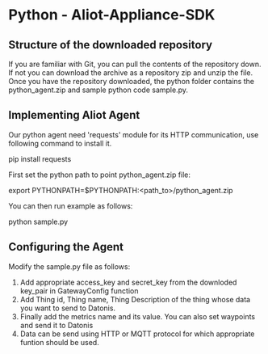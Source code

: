 Python - Aliot-Appliance-SDK
==========================


Structure of the downloaded repository
--------------------------------------

If you are familiar with Git, you can pull the contents of the repository down. If not you can download the archive as a repository zip and unzip the file. Once you have the repository downloaded, the python folder contains the python_agent.zip and sample python code sample.py.

Implementing Aliot Agent
------------------------

Our python agent need 'requests' module for its HTTP communication, use following command to install it.

pip install requests

First set the python path to point python_agent.zip file:

export PYTHONPATH=$PYTHONPATH:<path_to>/python_agent.zip

You can then run example as follows:

python sample.py

Configuring the Agent
---------------------

Modify the sample.py file as follows:

1. Add appropriate access_key and secret_key from the downloded key_pair in GatewayConfig function
2. Add Thing id, Thing name, Thing Description of the thing whose data you want to send to Datonis.
3. Finally add the metrics name and its value. You can also set waypoints and send it to Datonis
4. Data can be send using HTTP or MQTT protocol for which appropriate funtion should be used.
